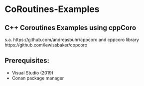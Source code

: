<h1>CoRoutines-Examples</h1>
<h2>C++ Coroutines Examples using cppCoro</h2>
s.a. https://github.com/andreasbuhr/cppcoro and cppcoro library https://github.com/lewissbaker/cppcoro


<h2>Prerequisites:</h2>
<ul>
  <li>Visual Studio (2019)</li>
  <li>Conan package manager</li>
</ul>

